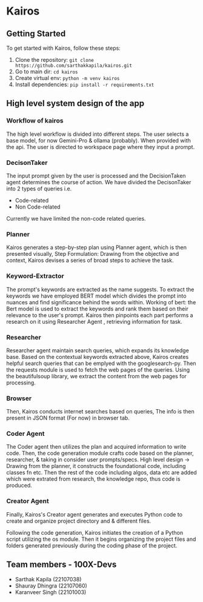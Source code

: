 # Kairos

## Getting Started
To get started with Kairos, follow these steps:

1. Clone the repository: `git clone https://github.com/sarthakkapila/kairos.git`
2. Go to main dir: `cd kairos`
3. Create virtual env: `python -m venv kairos`
4. Install dependencies: `pip install -r requirements.txt`

## High level system design of the app
### Workflow of kairos

The high level workflow is divided into different steps.
The user selects a base model, for now Gemini-Pro & ollama (probably).
When provided with the api. The user is directed to workspace page where they input a prompt. 

### DecisonTaker 
The input prompt given by the user is processed and the DecisionTaken agent determines the course of action.
We have divided the DecisonTaker into 2 types of queries i.e. 
- Code-related 
- Non Code-related

Currently we have limited the non-code related queries.

### Planner
Kairos generates a step-by-step plan using Planner agent, which is then presented visually,
Step Formulation: Drawing from the objective and context, Kairos devises a series of broad steps to achieve the task.


### Keyword-Extractor
The prompt's keywords are extracted as the name suggests.
To extract the keywords we have employed BERT model which divides the prompt into nuances and find significance behind the words within.
Working of bert: the Bert model is used to extract the keywords and rank them based on their relevance to the user's prompt.
Kairos then pinpoints each part performs a research on it using Researcher Agent , retrieving information for task.

### Researcher
Researcher agent maintain search queries, which expands its knowledge base.
Based on the contextual keywords extracted above, Kairos creates helpful search queries that can be emplyed with the googlesearch-py.
Then the requests module is used to fetch the web pages of the queries.
Using the beautifulsoup library, we extract the content from the web pages for processing.

### Browser
Then, Kairos conducts internet searches based on queries, The info is then present in JSON format (For now) in browser tab. 

### Coder Agent
The Coder agent then utilizes the plan and acquired information to write code.
Then, the code generation module crafts code based on the planner, researcher, & taking in consider user prompts/specs. 
High level design -> 
Drawing from the planner, it constructs the foundational code, including classes fn etc.
Then the rest of the code including algos, data etc are added which were extrated from research, the knowledge repo, thus code is produced.

### Creator Agent
Finally, Kairos's Creator agent generates and executes Python code to create and organize project directory and & different files.

Following the code generation, Kairos initiates the creation of a Python script utilizing the os module.
Then it begins organizing the project files and folders generated previously during the coding phase of the project.


## Team members - 100X-Devs
- Sarthak Kapila (22107038)
- Shauray Dhingra (22107060)
- Karanveer Singh (22101003)